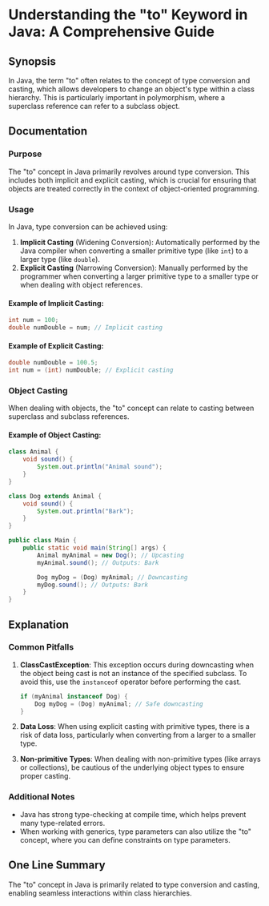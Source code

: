 <!--
Meta Description: # Understanding the "to" Keyword in Java: A Comprehensive Guide ## Synopsis In Java, the term "to" often relates to the concept of type conversion and...
Meta Keywords: type, casting, java, when, object
-->

# Understanding the "to" Keyword in Java: A Comprehensive Guide

## Synopsis
In Java, the term "to" often relates to the concept of type conversion and casting, which allows developers to change an object's type within a class hierarchy. This is particularly important in polymorphism, where a superclass reference can refer to a subclass object.

## Documentation
### Purpose
The "to" concept in Java primarily revolves around type conversion. This includes both implicit and explicit casting, which is crucial for ensuring that objects are treated correctly in the context of object-oriented programming.

### Usage
In Java, type conversion can be achieved using:
1. **Implicit Casting** (Widening Conversion): Automatically performed by the Java compiler when converting a smaller primitive type (like `int`) to a larger type (like `double`).
2. **Explicit Casting** (Narrowing Conversion): Manually performed by the programmer when converting a larger primitive type to a smaller type or when dealing with object references.

#### Example of Implicit Casting:
```java
int num = 100;
double numDouble = num; // Implicit casting
```

#### Example of Explicit Casting:
```java
double numDouble = 100.5;
int num = (int) numDouble; // Explicit casting
```

### Object Casting
When dealing with objects, the "to" concept can relate to casting between superclass and subclass references.

#### Example of Object Casting:
```java
class Animal {
    void sound() {
        System.out.println("Animal sound");
    }
}

class Dog extends Animal {
    void sound() {
        System.out.println("Bark");
    }
}

public class Main {
    public static void main(String[] args) {
        Animal myAnimal = new Dog(); // Upcasting
        myAnimal.sound(); // Outputs: Bark

        Dog myDog = (Dog) myAnimal; // Downcasting
        myDog.sound(); // Outputs: Bark
    }
}
```

## Explanation
### Common Pitfalls
1. **ClassCastException**: This exception occurs during downcasting when the object being cast is not an instance of the specified subclass. To avoid this, use the `instanceof` operator before performing the cast.
   ```java
   if (myAnimal instanceof Dog) {
       Dog myDog = (Dog) myAnimal; // Safe downcasting
   }
   ```

2. **Data Loss**: When using explicit casting with primitive types, there is a risk of data loss, particularly when converting from a larger to a smaller type.

3. **Non-primitive Types**: When dealing with non-primitive types (like arrays or collections), be cautious of the underlying object types to ensure proper casting.

### Additional Notes
- Java has strong type-checking at compile time, which helps prevent many type-related errors.
- When working with generics, type parameters can also utilize the "to" concept, where you can define constraints on type parameters.

## One Line Summary
The "to" concept in Java is primarily related to type conversion and casting, enabling seamless interactions within class hierarchies.